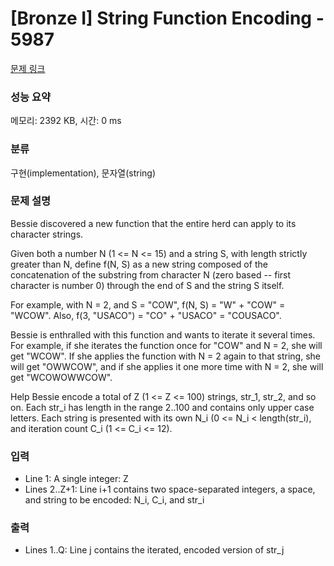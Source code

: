 # [Bronze I] String Function Encoding - 5987 

[문제 링크](https://www.acmicpc.net/problem/5987) 

### 성능 요약

메모리: 2392 KB, 시간: 0 ms

### 분류

구현(implementation), 문자열(string)

### 문제 설명

<p>Bessie discovered a new function that the entire herd can apply to its character strings.</p>

<p>Given both a number N (1 <= N <= 15) and a string S, with length strictly greater than N, define f(N, S) as a new string composed of the concatenation of the substring from character N (zero based -- first character is number 0) through the end of S and the string S itself.</p>

<p>For example, with N = 2, and S = "COW", f(N, S) = "W" + "COW" = "WCOW". Also, f(3, "USACO") = "CO" + "USACO" = "COUSACO".</p>

<p>Bessie is enthralled with this function and wants to iterate it several times. For example, if she iterates the function once for "COW" and N = 2, she will get "WCOW". If she applies the function with N = 2 again to that string, she will get "OWWCOW", and if she applies it one more time with N = 2, she will get "WCOWOWWCOW".</p>

<p>Help Bessie encode a total of Z (1 <= Z <= 100) strings, str_1, str_2, and so on.  Each str_i has length in the range 2..100 and contains only upper case letters. Each string is presented with its own N_i (0 <= N_i < length(str_i), and iteration count C_i (1 <= C_i <= 12).</p>

### 입력 

 <ul>
	<li>Line 1: A single integer: Z</li>
	<li>Lines 2..Z+1: Line i+1 contains two space-separated integers, a space, and string to be encoded: N_i, C_i, and str_i</li>
</ul>

<p> </p>

### 출력 

 <ul>
	<li>Lines 1..Q: Line j contains the iterated, encoded version of str_j</li>
</ul>

<p> </p>

